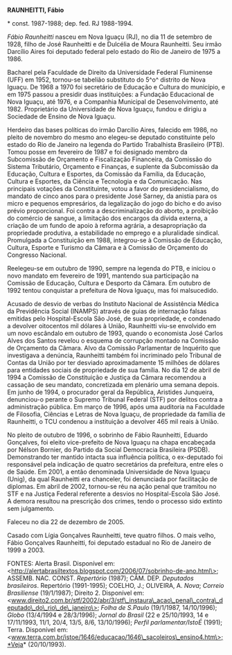 **RAUNHEITTI, Fábio**

\* const. 1987-1988; dep. fed. RJ 1988-1994.

*Fábio Raunheitti* nasceu em Nova Iguaçu (RJ), no dia 11 de setembro de
1928, filho de José Raunheitti e de Dulcélia de Moura Raunheitti. Seu
irmão Darcílio Aires foi deputado federal pelo estado do Rio de Janeiro
de 1975 a 1986.

Bacharel pela Faculdade de Direito da Universidade Federal Fluminense
(UFF) em 1952, tornou-se tabelião substituto do 5^o^ distrito de Nova
Iguaçu. De 1968 a 1970 foi secretário de Educação e Cultura do
município, e em 1975 passou a presidir duas instituições: a Fundação
Educacional de Nova Iguaçu, até 1976, e a Companhia Municipal de
Desenvolvimento, até 1982. Proprietário da Universidade de Nova Iguaçu,
fundou e dirigiu a Sociedade de Ensino de Nova Iguaçu.

Herdeiro das bases políticas do irmão Darcílio Aires, falecido em 1986,
no pleito de novembro do mesmo ano elegeu-se deputado constituinte pelo
estado do Rio de Janeiro na legenda do Partido Trabalhista Brasileiro
(PTB). Tomou posse em fevereiro de 1987 e foi designado membro da
Subcomissão de Orçamento e Fiscalização Financeira, da Comissão do
Sistema Tributário, Orçamento e Finanças, e suplente da Subcomissão da
Educação, Cultura e Esportes, da Comissão da Família, da Educação,
Cultura e Esportes, da Ciência e Tecnologia e da Comunicação. Nas
principais votações da Constituinte, votou a favor do presidencialismo,
do mandato de cinco anos para o presidente José Sarney, da anistia para
os micro e pequenos empresários, da legalização do jogo do bicho e do
aviso prévio proporcional. Foi contra a descriminalização do aborto, a
proibição do comércio de sangue, a limitação dos encargos da dívida
externa, a criação de um fundo de apoio à reforma agrária, a
desapropriação da propriedade produtiva, a estabilidade no emprego e a
pluralidade sindical. Promulgada a Constituição em 1988, integrou-se à
Comissão de Educação, Cultura, Esporte e Turismo da Câmara e à Comissão
de Orçamento do Congresso Nacional.

Reelegeu-se em outubro de 1990, sempre na legenda do PTB, e iniciou o
novo mandato em fevereiro de 1991, mantendo sua participação na Comissão
de Educação, Cultura e Desporto da Câmara. Em outubro de 1992 tentou
conquistar a prefeitura de Nova Iguaçu, mas foi malsucedido.

Acusado de desvio de verbas do Instituto Nacional de Assistência Médica
da Previdência Social (INAMPS) através de guias de internação falsas
emitidas pelo Hospital-Escola São José, de sua propriedade, e condenado
a devolver oitocentos mil dólares à União, Raunheitti viu-se envolvido
em um novo escândalo em outubro de 1993, quando o economista José Carlos
Alves dos Santos revelou o esquema de corrupção montado na Comissão de
Orçamento da Câmara. Alvo da Comissão Parlamentar de Inquérito que
investigava a denúncia, Raunheitti também foi incriminado pelo Tribunal
de Contas da União por ter desviado aproximadamente 15 milhões de
dólares para entidades sociais de propriedade de sua família. No dia 12
de abril de 1994 a Comissão de Constituição e Justiça da Câmara
recomendou a cassação de seu mandato, concretizada em plenário uma
semana depois. Em junho de 1994, o procurador geral da República,
Aristides Junqueira, denunciou-o perante o Supremo Tribunal Federal
(STF) por delitos contra a administração pública. Em março de 1996, após
uma auditoria na Faculdade de Filosofia, Ciências e Letras de Nova
Iguaçu, de propriedade da família de Raunheitti, o TCU condenou a
instituição a devolver 465 mil reais à União.

No pleito de outubro de 1996, o sobrinho de Fábio Raunheitti, Eduardo
Gonçalves, foi eleito vice-prefeito de Nova Iguaçu na chapa encabeçada
por Nélson Bornier, do Partido da Social Democracia Brasileira (PSDB).
Demonstrando ter mantido intacta sua influência política, o ex-deputado
foi responsável pela indicação de quatro secretários da prefeitura,
entre eles o de Saúde. Em 2001, a então denominada Universidade de Nova
Iguaçu (Unig), da qual Raunheitti era chanceler, foi denunciada por
facilitação de diplomas. Em abril de 2002, tornou-se réu na ação penal
que tramitou no STF e na Justiça Federal referente a desvios no
Hospital-Escola São José. A demora resultou na prescrição dos crimes,
tendo o processo sido extinto sem julgamento.

Faleceu no dia 22 de dezembro de 2005.

Casado com Lígia Gonçalves Raunheitti, teve quatro filhos. O mais velho,
Fábio Gonçalves Raunheitti, foi deputado estadual no Rio de Janeiro de
1999 a 2003.

FONTES: Alerta Brasil. Disponível em:
\<http://alertabrasiltextos.blogspot.com/2006/07/sobrinho-de-ano.html\>;
ASSEMB. NAC. CONST. *Repertório* (1987); CÂM. DEP. *Deputados
brasileiros*. Repertório (1991-1995); COELHO, J.; OLIVEIRA, A. *Nova*;
*Correio Brasiliense* (19/1/1987); Direito 2. Disponível em:
\<www.direito2.com.br/stf/2002/abr/3/stf\_instaura\_acao\_penal\_contra\_deputado\_do\_rio\_de\_janeiro\>;
*Folha de S.Paulo* (19/1/1987, 14/10/1996); *Globo* (13/4/1994 e
28/3/1996); *Jornal do Brasil* (22 e 25/10/1993, 14 e 17/11/1993, 11/1,
20/4, 13/5, 8/6, 13/10/1996); *Perfil parlamentar/IstoÉ* (1991); Terra.
Disponível em:
\<www.terra.com.br/istoe/1646/educacao/1646\_sacoleiros\_ensino4.htm\>;*Veja*
(20/10/1993).
